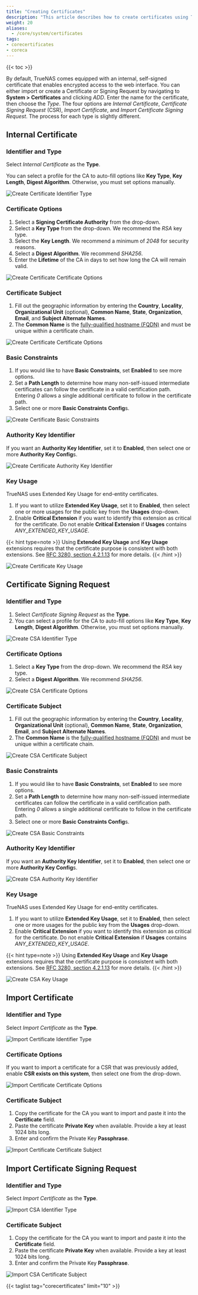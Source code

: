 ```yaml
---
title: "Creating Certificates"
description: "This article describes how to create certificates using TrueNAS CORE."
weight: 20
aliases:
  - /core/system/certificates
tags:
- corecertificates
- coreca
---
```


{{< toc >}}

By default, TrueNAS comes equipped with an internal, self-signed certificate that enables encrypted access to the web interface. You can either import or create a Certificate or Signing Request by navigating to **System > Certificates** and clicking *ADD*. Enter the name for the certificate, then choose the *Type*. The four options are *Internal Certificate*, *Certificate Signing Request* (CSR), *Import Certificate*, and *Import Certificate Signing Request*. The process for each type is slightly different.

## Internal Certificate

### Identifier and Type

Select *Internal Certificate* as the **Type**. 

You can select a profile for the CA to auto-fill options like **Key Type**, **Key Length**, **Digest Algorithm**. Otherwise, you must set options manually.

![Create Certificate Identifier Type](/images/CORE/12.0/CreateCertificateIdentifierType.png)

### Certificate Options

1. Select a **Signing Certificate Authority** from the drop-down.
2. Select a **Key Type** from the drop-down. We recommend the *RSA* key type. 
3. Select the **Key Length**. We recommend a minimum of *2048* for security reasons. 
4. Select a **Digest Algorithm**. We recommend *SHA256*. 
5. Enter the **Lifetime** of the CA in days to set how long the CA will remain valid.

![Create Certificate Certificate Options](/images/CORE/12.0/CreateCertificateCertificateOptions.png)

### Certificate Subject

1. Fill out the geographic information by entering the **Country**, **Locality**, **Organizational Unit** (optional), **Common Name**, **State**, **Organization**, **Email**, and **Subject Alternate Names**. 
2. The **Common Name** is the [fully-qualified hostname (FQDN)](https://kb.iu.edu/d/aiuv) and must be unique within a certificate chain.

![Create Certificate Certificate Options](/images/CORE/12.0/CreateCertificateCertificateOptions.png)

### Basic Constraints

1. If you would like to have **Basic Constraints**, set **Enabled** to see more options. 
2. Set a **Path Length** to determine how many non-self-issued intermediate certificates can follow the certificate in a valid certification path. Entering *0* allows a single additional certificate to follow in the certificate path. 
3. Select one or more **Basic Constraints Config**s.

![Create Certificate Basic Constraints](/images/CORE/12.0/CreateCertificateBasicConstraints.png)

### Authority Key Identifier

If you want an **Authority Key Identifier**, set it to **Enabled**, then select one or more **Authority Key Config**s.

![Create Certificate Authority Key Identifier](/images/CORE/12.0/CreateCertificateAuthorityKeyIdentifier.png)

### Key Usage

TrueNAS uses Extended Key Usage for end-entity certificates. 

1. If you want to utilize **Extended Key Usage**, set it to **Enabled**, then select one or more usages for the public key from the **Usages** drop-down.
2. Enable **Critical Extension** if you want to identify this extension as critical for the certificate. Do not enable **Critical Extension** if **Usages** contains *ANY_EXTENDED_KEY_USAGE*. 

{{< hint type=note >}}
Using **Extended Key Usage** and **Key Usage** extensions requires that the certificate purpose is consistent with both extensions. See [RFC 3280, section 4.2.1.13](https://www.ietf.org/rfc/rfc3280.txt) for more details.
{{< /hint >}}

![Create Certificate Key Usage](/images/CORE/12.0/CreateCertificateKeyUsage.png)

## Certificate Signing Request

### Identifier and Type

1. Select *Certificate Signing Request* as the **Type**. 
2. You can select a profile for the CA to auto-fill options like **Key Type**, **Key Length**, **Digest Algorithm**. Otherwise, you must set options manually.

![Create CSA Identifier Type](/images/CORE/12.0/CreateCSAIdentifierType.png)

### Certificate Options

1. Select a **Key Type** from the drop-down. We recommend the *RSA* key type. 
2. Select a **Digest Algorithm**. We recommend *SHA256*. 

![Create CSA Certificate Options](/images/CORE/12.0/CreateCSACertificateOptions.png)

### Certificate Subject

1. Fill out the geographic information by entering the **Country**, **Locality**, **Organizational Unit** (optional), **Common Name**, **State**, **Organization**, **Email**, and **Subject Alternate Names**. 
2. The **Common Name** is the [fully-qualified hostname (FQDN)](https://kb.iu.edu/d/aiuv) and must be unique within a certificate chain.

![Create CSA Certificate Subject](/images/CORE/12.0/CreateCSACertificateSubject.png)

### Basic Constraints

1. If you would like to have **Basic Constraints**, set **Enabled** to see more options. 
2. Set a **Path Length** to determine how many non-self-issued intermediate certificates can follow the certificate in a valid certification path. Entering *0* allows a single additional certificate to follow in the certificate path. 
3. Select one or more **Basic Constraints Config**s.

![Create CSA Basic Constraints](/images/CORE/12.0/CreateCSABasicConstraints.png)

### Authority Key Identifier

If you want an **Authority Key Identifier**, set it to **Enabled**, then select one or more **Authority Key Config**s.

![Create CSA Authority Key Identifier](/images/CORE/12.0/CreateCSAAuthorityKeyIdentifier.png)

### Key Usage

TrueNAS uses Extended Key Usage for end-entity certificates. 

1. If you want to utilize **Extended Key Usage**, set it to **Enabled**, then select one or more usages for the public key from the **Usages** drop-down.
2. Enable **Critical Extension** if you want to identify this extension as critical for the certificate. Do not enable **Critical Extension** if **Usages** contains *ANY_EXTENDED_KEY_USAGE*. 

{{< hint type=note >}}
Using **Extended Key Usage** and **Key Usage** extensions requires that the certificate purpose is consistent with both extensions. See [RFC 3280, section 4.2.1.13](https://www.ietf.org/rfc/rfc3280.txt) for more details.
{{< /hint >}}

![Create CSA Key Usage](/images/CORE/12.0/CreateCSAKeyUsage.png)

## Import Certificate

### Identifier and Type

Select *Import Certificate* as the **Type**. 

![Import Certificate Identifier Type](/images/CORE/12.0/ImportCertificateIdentifierType.png)

### Certificate Options

If you want to import a certificate for a CSR that was previously added, enable **CSR exists on this system**, then select one from the drop-down. 

![Import Certificate Certificate Options](/images/CORE/12.0/ImportCertificateCertificateOptions.png)

### Certificate Subject

1. Copy the certificate for the CA you want to import and paste it into the **Certificate** field.
2. Paste the certificate **Private Key** when available. Provide a key at least 1024 bits long.
3. Enter and confirm the Private Key **Passphrase**.

![Import Certificate Certificate Subject](/images/CORE/12.0/ImportCertificateCertificateSubject.png)

## Import Certificate Signing Request

### Identifier and Type

Select *Import Certificate* as the **Type**. 

![Import CSA Identifier Type](/images/CORE/12.0/ImportCSAIdentifierType.png)

### Certificate Subject

1. Copy the certificate for the CA you want to import and paste it into the **Certificate** field.
2. Paste the certificate **Private Key** when available. Provide a key at least 1024 bits long.
3. Enter and confirm the Private Key **Passphrase**.

![Import CSA Certificate Subject](/images/CORE/12.0/ImportCSACertificateSubject.png)  

{{< taglist tag="corecertificates" limit="10" >}}
